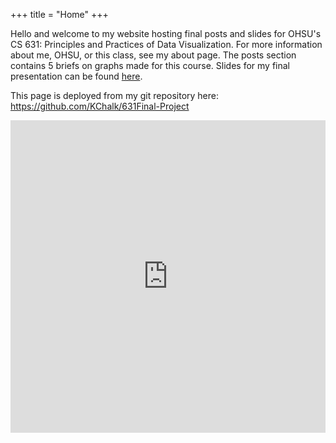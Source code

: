 +++
title = "Home"
+++

Hello and welcome to my website hosting final posts and slides for OHSU's CS 631: Principles and Practices of Data Visualization. For more information about me, OHSU, or this class, see my about page. The posts section contains 5 briefs on graphs made for this course. Slides for my final presentation can be found [here](slides/finalslides.html).
 
This page is deployed from my git repository here: https://github.com/KChalk/631Final-Project   


<iframe id="example1" src="https://kchalk.shinyapps.io/631Shiny/"
style="border: non; width: 100%; height: 500px"
frameborder="0">
</iframe>
